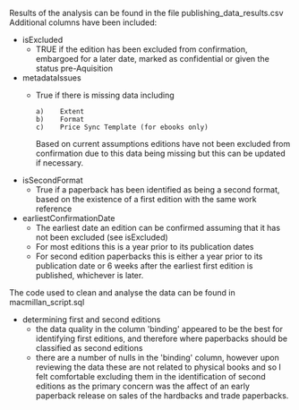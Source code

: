 Results of the analysis can be found in the file publishing_data_results.csv
Additional columns have been included:
- isExcluded
    - TRUE if the edition has been excluded from confirmation, embargoed for a later date, marked as confidential or given the        status pre-Aquisition
- metadataIssues
    - True if there is missing data including
      
          a)	Extent
          b)	Format
          c)	Price Sync Template (for ebooks only)
      
      Based on current assumptions editions have not been excluded from confirmation due to this data being missing but this         can be updated if necessary.
- isSecondFormat
    - True if a paperback has been identified as being a second format, based on the existence of a first edition with the           same work reference
- earliestConfirmationDate
    - The earliest date an edition can be confirmed assuming that it has not been excluded (see isExcluded)
    - For most editions this is a year prior to its publication dates
    - For second edition paperbacks this is either a year prior to its publication date or 6 weeks after the earliest first          edition is published, whichever is later.
      
 The code used to clean and analyse the data can be found in macmillan_script.sql
- determining first and second editions
    - the data quality in the column 'binding' appeared to be the best for identifying first editions, and therefore where           paperbacks should be classified as second editions
    - there are a number of nulls in the 'binding' column, however upon reviewing the data these are not related to                  physical books and so I felt comfortable excluding them in the identification of second editions as the primary                concern was the affect of an early paperback release on sales of the hardbacks and trade paperbacks. 
